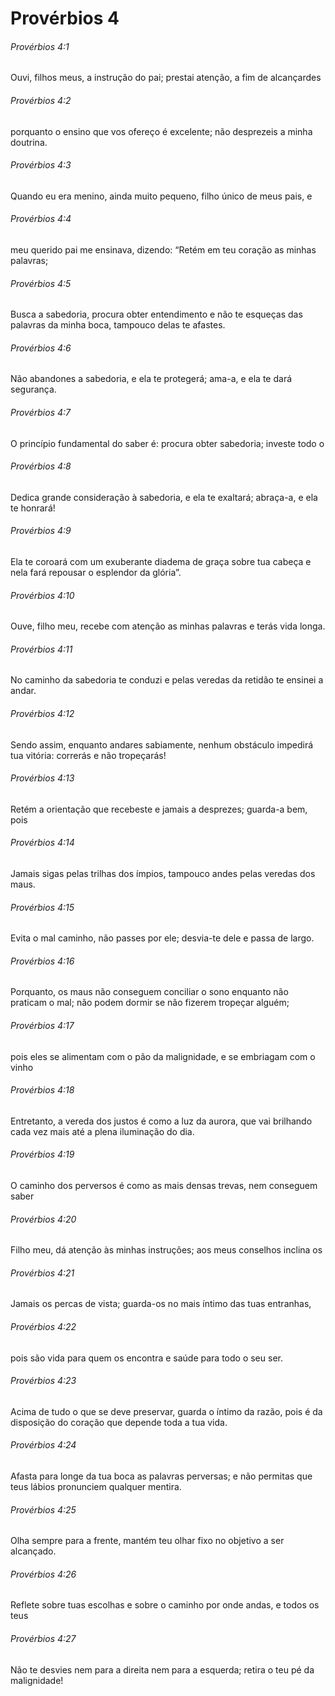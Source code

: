 # Provérbios 4

###### Provérbios 4:1

Ouvi, filhos meus, a instrução do pai; prestai atenção, a fim de alcançardes

###### Provérbios 4:2

porquanto o ensino que vos ofereço é excelente; não desprezeis a minha doutrina.

###### Provérbios 4:3

Quando eu era menino, ainda muito pequeno, filho único de meus pais, e

###### Provérbios 4:4

meu querido pai me ensinava, dizendo: “Retém em teu coração as minhas palavras;

###### Provérbios 4:5

Busca a sabedoria, procura obter entendimento e não te esqueças das palavras da minha boca, tampouco delas te afastes.

###### Provérbios 4:6

Não abandones a sabedoria, e ela te protegerá; ama-a, e ela te dará segurança.

###### Provérbios 4:7

O princípio fundamental do saber é: procura obter sabedoria; investe todo o

###### Provérbios 4:8

Dedica grande consideração à sabedoria, e ela te exaltará; abraça-a, e ela te honrará!

###### Provérbios 4:9

Ela te coroará com um exuberante diadema de graça sobre tua cabeça e nela fará repousar o esplendor da glória”.

###### Provérbios 4:10

Ouve, filho meu, recebe com atenção as minhas palavras e terás vida longa.

###### Provérbios 4:11

No caminho da sabedoria te conduzi e pelas veredas da retidão te ensinei a andar.

###### Provérbios 4:12

Sendo assim, enquanto andares sabiamente, nenhum obstáculo impedirá tua vitória: correrás e não tropeçarás!

###### Provérbios 4:13

Retém a orientação que recebeste e jamais a desprezes; guarda-a bem, pois

###### Provérbios 4:14

Jamais sigas pelas trilhas dos ímpios, tampouco andes pelas veredas dos maus.

###### Provérbios 4:15

Evita o mal caminho, não passes por ele; desvia-te dele e passa de largo.

###### Provérbios 4:16

Porquanto, os maus não conseguem conciliar o sono enquanto não praticam o mal; não podem dormir se não fizerem tropeçar alguém;

###### Provérbios 4:17

pois eles se alimentam com o pão da malignidade, e se embriagam com o vinho

###### Provérbios 4:18

Entretanto, a vereda dos justos é como a luz da aurora, que vai brilhando cada vez mais até a plena iluminação do dia.

###### Provérbios 4:19

O caminho dos perversos é como as mais densas trevas, nem conseguem saber

###### Provérbios 4:20

Filho meu, dá atenção às minhas instruções; aos meus conselhos inclina os

###### Provérbios 4:21

Jamais os percas de vista; guarda-os no mais íntimo das tuas entranhas,

###### Provérbios 4:22

pois são vida para quem os encontra e saúde para todo o seu ser.

###### Provérbios 4:23

Acima de tudo o que se deve preservar, guarda o íntimo da razão, pois é da disposição do coração que depende toda a tua vida.

###### Provérbios 4:24

Afasta para longe da tua boca as palavras perversas; e não permitas que teus lábios pronunciem qualquer mentira.

###### Provérbios 4:25

Olha sempre para a frente, mantém teu olhar fixo no objetivo a ser alcançado.

###### Provérbios 4:26

Reflete sobre tuas escolhas e sobre o caminho por onde andas, e todos os teus

###### Provérbios 4:27

Não te desvies nem para a direita nem para a esquerda; retira o teu pé da malignidade!

